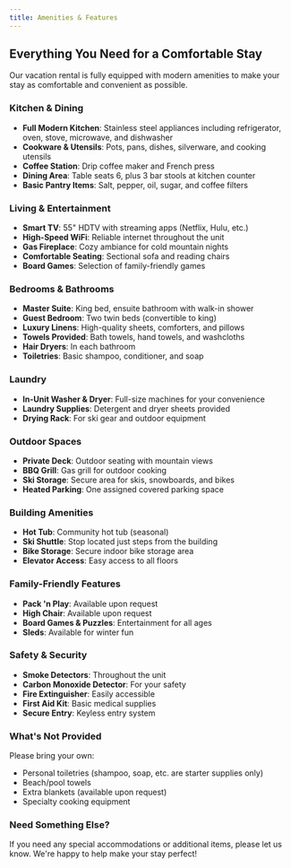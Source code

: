 ```yaml
---
title: Amenities & Features
---
```


## Everything You Need for a Comfortable Stay

Our vacation rental is fully equipped with modern amenities to make your stay as comfortable and convenient as possible.

### Kitchen & Dining

- **Full Modern Kitchen**: Stainless steel appliances including refrigerator, oven, stove, microwave, and dishwasher
- **Cookware & Utensils**: Pots, pans, dishes, silverware, and cooking utensils
- **Coffee Station**: Drip coffee maker and French press
- **Dining Area**: Table seats 6, plus 3 bar stools at kitchen counter
- **Basic Pantry Items**: Salt, pepper, oil, sugar, and coffee filters

### Living & Entertainment

- **Smart TV**: 55" HDTV with streaming apps (Netflix, Hulu, etc.)
- **High-Speed WiFi**: Reliable internet throughout the unit
- **Gas Fireplace**: Cozy ambiance for cold mountain nights
- **Comfortable Seating**: Sectional sofa and reading chairs
- **Board Games**: Selection of family-friendly games

### Bedrooms & Bathrooms

- **Master Suite**: King bed, ensuite bathroom with walk-in shower
- **Guest Bedroom**: Two twin beds (convertible to king)
- **Luxury Linens**: High-quality sheets, comforters, and pillows
- **Towels Provided**: Bath towels, hand towels, and washcloths
- **Hair Dryers**: In each bathroom
- **Toiletries**: Basic shampoo, conditioner, and soap

### Laundry

- **In-Unit Washer & Dryer**: Full-size machines for your convenience
- **Laundry Supplies**: Detergent and dryer sheets provided
- **Drying Rack**: For ski gear and outdoor equipment

### Outdoor Spaces

- **Private Deck**: Outdoor seating with mountain views
- **BBQ Grill**: Gas grill for outdoor cooking
- **Ski Storage**: Secure area for skis, snowboards, and bikes
- **Heated Parking**: One assigned covered parking space

### Building Amenities

- **Hot Tub**: Community hot tub (seasonal)
- **Ski Shuttle**: Stop located just steps from the building
- **Bike Storage**: Secure indoor bike storage area
- **Elevator Access**: Easy access to all floors

### Family-Friendly Features

- **Pack 'n Play**: Available upon request
- **High Chair**: Available upon request
- **Board Games & Puzzles**: Entertainment for all ages
- **Sleds**: Available for winter fun

### Safety & Security

- **Smoke Detectors**: Throughout the unit
- **Carbon Monoxide Detector**: For your safety
- **Fire Extinguisher**: Easily accessible
- **First Aid Kit**: Basic medical supplies
- **Secure Entry**: Keyless entry system

### What's Not Provided

Please bring your own:
- Personal toiletries (shampoo, soap, etc. are starter supplies only)
- Beach/pool towels
- Extra blankets (available upon request)
- Specialty cooking equipment

### Need Something Else?

If you need any special accommodations or additional items, please let us know. We're happy to help make your stay perfect!
